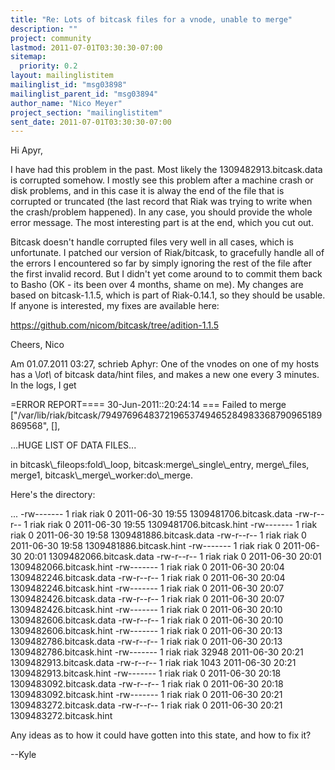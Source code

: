 ```yaml
---
title: "Re: Lots of bitcask files for a vnode, unable to merge"
description: ""
project: community
lastmod: 2011-07-01T03:30:30-07:00
sitemap:
  priority: 0.2
layout: mailinglistitem
mailinglist_id: "msg03898"
mailinglist_parent_id: "msg03894"
author_name: "Nico Meyer"
project_section: "mailinglistitem"
sent_date: 2011-07-01T03:30:30-07:00
---
```


Hi Apyr,

I have had this problem in the past. Most likely the 
1309482913.bitcask.data is corrupted somehow. I mostly see this problem 
after a machine crash or disk problems, and in this case it is alway the 
end of the file that is corrupted or truncated (the last record that 
Riak was trying to write when the crash/problem happened).
In any case, you should provide the whole error message. The most 
interesting part is at the end, which you cut out.


Bitcask doesn't handle corrupted files very well in all cases, which is 
unfortunate. I patched our version of Riak/bitcask, to gracefully handle 
all of the errors I encountered so far by simply ignoring the rest of 
the file after the first invalid record. But I didn't yet come around to 
to commit them back to Basho (OK - its been over 4 months, shame on me). 
My changes are based on bitcask-1.1.5, which is part of Riak-0.14.1, so 
they should be usable. If anyone is interested, my fixes are available here:


https://github.com/nicom/bitcask/tree/adition-1.1.5


Cheers,
Nico

Am 01.07.2011 03:27, schrieb Aphyr:
One of the vnodes on one of my hosts has a \\*lot\\* of bitcask data/hint 
files, and makes a new one every 3 minutes. In the logs, I get


=ERROR REPORT==== 30-Jun-2011::20:24:14 ===
Failed to merge 
["/var/lib/riak/bitcask/794976964837219653749465284983368790965189869568", 
[],

...HUGE LIST OF DATA FILES...

in bitcask\\_fileops:fold\\_loop, bitcask:merge\\_single\\_entry, merge\\_files, 
merge1, bitcask\\_merge\\_worker:do\\_merge.


Here's the directory:

...
-rw------- 1 riak riak 0 2011-06-30 19:55 
1309481706.bitcask.data
-rw-r--r-- 1 riak riak 0 2011-06-30 19:55 
1309481706.bitcask.hint
-rw------- 1 riak riak 0 2011-06-30 19:58 
1309481886.bitcask.data
-rw-r--r-- 1 riak riak 0 2011-06-30 19:58 
1309481886.bitcask.hint
-rw------- 1 riak riak 0 2011-06-30 20:01 
1309482066.bitcask.data
-rw-r--r-- 1 riak riak 0 2011-06-30 20:01 
1309482066.bitcask.hint
-rw------- 1 riak riak 0 2011-06-30 20:04 
1309482246.bitcask.data
-rw-r--r-- 1 riak riak 0 2011-06-30 20:04 
1309482246.bitcask.hint
-rw------- 1 riak riak 0 2011-06-30 20:07 
1309482426.bitcask.data
-rw-r--r-- 1 riak riak 0 2011-06-30 20:07 
1309482426.bitcask.hint
-rw------- 1 riak riak 0 2011-06-30 20:10 
1309482606.bitcask.data
-rw-r--r-- 1 riak riak 0 2011-06-30 20:10 
1309482606.bitcask.hint
-rw------- 1 riak riak 0 2011-06-30 20:13 
1309482786.bitcask.data
-rw-r--r-- 1 riak riak 0 2011-06-30 20:13 
1309482786.bitcask.hint
-rw------- 1 riak riak 32948 2011-06-30 20:21 
1309482913.bitcask.data
-rw-r--r-- 1 riak riak 1043 2011-06-30 20:21 
1309482913.bitcask.hint
-rw------- 1 riak riak 0 2011-06-30 20:18 
1309483092.bitcask.data
-rw-r--r-- 1 riak riak 0 2011-06-30 20:18 
1309483092.bitcask.hint
-rw------- 1 riak riak 0 2011-06-30 20:21 
1309483272.bitcask.data
-rw-r--r-- 1 riak riak 0 2011-06-30 20:21 
1309483272.bitcask.hint


Any ideas as to how it could have gotten into this state, and how to 
fix it?


--Kyle


